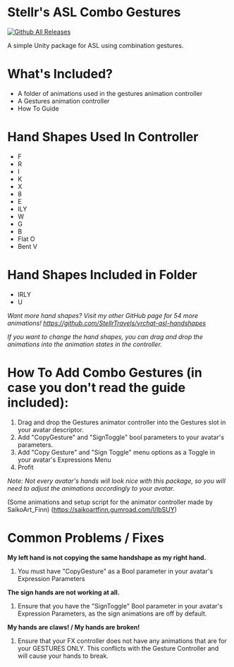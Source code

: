 # Stellr's ASL Combo Gestures
[![Github All Releases](https://img.shields.io/github/downloads/StellrVR/stellrs-asl-combo-gestures/total.svg)](https://github.com/StellrVR/stellrs-asl-combo-gestures/releases/latest)

A simple Unity package for ASL using combination gestures.


# What's Included?
- A folder of animations used in the gestures animation controller
- A Gestures animation controller
- How To Guide


# Hand Shapes Used In Controller
- F
- R
- I
- K
- X
- 8
- E
- ILY
- W
- G
- B
- Flat O
- Bent V

# Hand Shapes Included in Folder
- IRLY
- U

*Want more hand shapes? Visit my other GitHub page for 54 more animations! https://github.com/StellrTravels/vrchat-asl-handshapes*

*If you want to change the hand shapes, you can drag and drop the animations into the animation states in the controller.*


# How To Add Combo Gestures (in case you don't read the guide included):
1. Drag and drop the Gestures animator controller into the Gestures slot in your avatar descriptor.
2. Add "CopyGesture" and "SignToggle" bool parameters to your avatar's parameters.
3. Add "Copy Gesture" and "Sign Toggle" menu options as a Toggle in your avatar's Expressions Menu
4. Profit


*Note: Not every avatar's hands will look nice with this package, so you will need to adjust the animations accordingly to your avatar.*

(Some animations and setup script for the animator controller made by SaikoArt_Finn)
(https://saikoartfinn.gumroad.com/l/lbSUY)

# Common Problems / Fixes
**My left hand is not copying the same handshape as my right hand.**
1. You must have "CopyGesture" as a Bool parameter in your avatar's Expression Parameters

**The sign hands are not working at all.**
1. Ensure that you have the "SignToggle" Bool parameter in your avatar's Expression Parameters, as the sign animations are off by default.

**My hands are claws! / My hands are broken!**
1. Ensure that your FX controller does not have any animations that are for your GESTURES ONLY. This conflicts with the Gesture Controller and will cause your hands to break.
